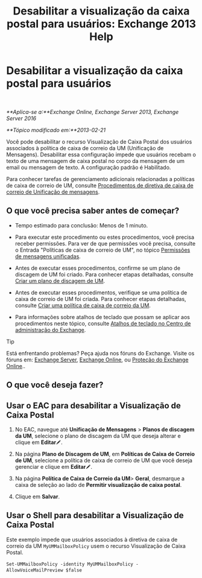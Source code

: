 ﻿---
title: 'Desabilitar a visualização da caixa postal para usuários: Exchange 2013 Help'
TOCTitle: Desabilitar a visualização da caixa postal para usuários
ms:assetid: 362fed13-3a9c-4111-bfa4-8c45ab6a3a01
ms:mtpsurl: https://technet.microsoft.com/pt-br/library/Dd335199(v=EXCHG.150)
ms:contentKeyID: 51407861
ms.date: 05/22/2018
mtps_version: v=EXCHG.150
ms.translationtype: MT
---

# Desabilitar a visualização da caixa postal para usuários

 

_**Aplica-se a:**Exchange Online, Exchange Server 2013, Exchange Server 2016_

_**Tópico modificado em:**2013-02-21_

Você pode desabilitar o recurso Visualização de Caixa Postal dos usuários associados à política de caixa de correio da UM (Unificação de Mensagens). Desabilitar essa configuração impede que usuários recebam o texto de uma mensagem de caixa postal no corpo da mensagem de um email ou mensagem de texto. A configuração padrão é Habilitado.

Para conhecer tarefas de gerenciamento adicionais relacionadas a políticas de caixa de correio de UM, consulte [Procedimentos de diretiva de caixa de correio de Unificação de mensagens](um-mailbox-policy-procedures-exchange-2013-help.md).

## O que você precisa saber antes de começar?

  - Tempo estimado para conclusão: Menos de 1 minuto.

  - Para executar este procedimento ou estes procedimentos, você precisa receber permissões. Para ver de que permissões você precisa, consulte o Entrada "Políticas de caixa de correio de UM", no tópico [Permissões de mensagens unificadas](unified-messaging-permissions-exchange-2013-help.md).

  - Antes de executar esses procedimentos, confirme se um plano de discagem de UM foi criado. Para conhecer etapas detalhadas, consulte [Criar um plano de discagem de UM](create-a-um-dial-plan-exchange-2013-help.md).

  - Antes de executar esses procedimentos, verifique se uma política de caixa de correio de UM foi criada. Para conhecer etapas detalhadas, consulte [Criar uma política de caixa de correio da UM](create-a-um-mailbox-policy-exchange-2013-help.md).

  - Para informações sobre atalhos de teclado que possam se aplicar aos procedimentos neste tópico, consulte [Atalhos de teclado no Centro de administração do Exchange](keyboard-shortcuts-in-the-exchange-admin-center-exchange-online-protection-help.md).


> [!TIP]
> Está enfrentando problemas? Peça ajuda nos fóruns do Exchange. Visite os fóruns em: <A href="https://go.microsoft.com/fwlink/p/?linkid=60612">Exchange Server</A>, <A href="https://go.microsoft.com/fwlink/p/?linkid=267542">Exchange Online</A>, ou <A href="https://go.microsoft.com/fwlink/p/?linkid=285351">Proteção do Exchange Online</A>..



## O que você deseja fazer?

## Usar o EAC para desabilitar a Visualização de Caixa Postal

1.  No EAC, navegue até **Unificação de Mensagens** \> **Planos de discagem da UM**, selecione o plano de discagem da UM que deseja alterar e clique em **Editar**![Ícone de edição](images/JJ218640.6f53ccb2-1f13-4c02-bea0-30690e6ea71d(EXCHG.150).gif "Ícone de edição").

2.  Na página **Plano de Discagem de UM**, em **Políticas de Caixa de Correio de UM**, selecione a política de caixa de correio de UM que você deseja gerenciar e clique em **Editar**![Ícone de edição](images/JJ218640.6f53ccb2-1f13-4c02-bea0-30690e6ea71d(EXCHG.150).gif "Ícone de edição").

3.  Na página **Política de Caixa de Correio da UM**\> **Geral**, desmarque a caixa de seleção ao lado de **Permitir visualização de caixa postal**.

4.  Clique em **Salvar**.

## Usar o Shell para desabilitar a Visualização de Caixa Postal

Este exemplo impede que usuários associados à diretiva de caixa de correio da UM `MyUMMailboxPolicy` usem o recurso Visualização de Caixa Postal.

    Set-UMMailboxPolicy -identity MyUMMailboxPolicy - AllowVoiceMailPreview $false

